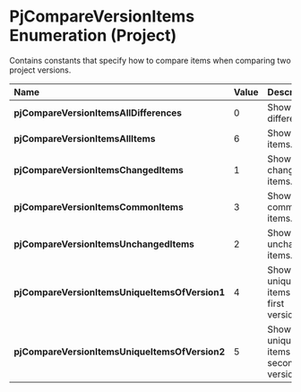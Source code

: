 
# PjCompareVersionItems Enumeration (Project)

Contains constants that specify how to compare items when comparing two project versions.



|**Name**|**Value**|**Description**|
|:-----|:-----|:-----|
| **pjCompareVersionItemsAllDifferences**|0|Show all differences.|
| **pjCompareVersionItemsAllItems**|6|Show all items.|
| **pjCompareVersionItemsChangedItems**|1|Show only changed items.|
| **pjCompareVersionItemsCommonItems**|3|Show common items.|
| **pjCompareVersionItemsUnchangedItems**|2|Show unchanged items.|
| **pjCompareVersionItemsUniqueItemsOfVersion1**|4|Show unique items in the first version.|
| **pjCompareVersionItemsUniqueItemsOfVersion2**|5|Show unique items in the second version.|
